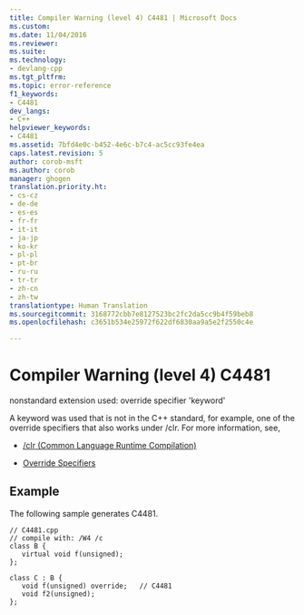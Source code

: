```yaml
---
title: Compiler Warning (level 4) C4481 | Microsoft Docs
ms.custom: 
ms.date: 11/04/2016
ms.reviewer: 
ms.suite: 
ms.technology:
- devlang-cpp
ms.tgt_pltfrm: 
ms.topic: error-reference
f1_keywords:
- C4481
dev_langs:
- C++
helpviewer_keywords:
- C4481
ms.assetid: 7bfd4e0c-b452-4e6c-b7c4-ac5cc93fe4ea
caps.latest.revision: 5
author: corob-msft
ms.author: corob
manager: ghogen
translation.priority.ht:
- cs-cz
- de-de
- es-es
- fr-fr
- it-it
- ja-jp
- ko-kr
- pl-pl
- pt-br
- ru-ru
- tr-tr
- zh-cn
- zh-tw
translationtype: Human Translation
ms.sourcegitcommit: 3168772cbb7e8127523bc2fc2da5cc9b4f59beb8
ms.openlocfilehash: c3651b534e25972f622df6830aa9a5e2f2550c4e

---
```

# Compiler Warning (level 4) C4481
nonstandard extension used: override specifier 'keyword'  
  
 A keyword was used that is not in the C++ standard, for example, one of the override specifiers that also works under /clr.  For more information, see,  
  
-   [/clr (Common Language Runtime Compilation)](../../build/reference/clr-common-language-runtime-compilation.md)  
  
-   [Override Specifiers](../../windows/override-specifiers-cpp-component-extensions.md)  
  
## Example  
 The following sample generates C4481.  
  
```  
// C4481.cpp  
// compile with: /W4 /c  
class B {  
   virtual void f(unsigned);  
};  
  
class C : B {  
   void f(unsigned) override;   // C4481  
   void f2(unsigned);  
};  
```


<!--HONumber=Jan17_HO2-->


